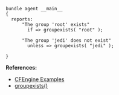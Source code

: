``` {.cfengine3 tangle="groupexists.cf"}
bundle agent __main__
{
  reports:
      "The group 'root' exists"
        if => groupexists( "root" );

      "The group 'jedi' does not exist"
        unless => groupexists( "jedi" );

}
```

**References:**

- [CFEngine Examples](id:38277465-771a-4db4-983a-8dfd434b1aff)
- [groupexists()](id:53e3c2ea-9fc3-4b79-acac-adf74b1f6b00)
